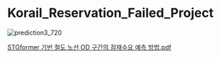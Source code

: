 # Korail_Reservation_Failed_Project

![prediction3_720](https://github.com/user-attachments/assets/cd05a161-3b41-47aa-80d9-6951be8904f0)

[STGformer 기반 철도 노선 OD 구간의 잠재수요 예측 방법.pdf](https://github.com/user-attachments/files/20877029/STGformer.OD.pdf)
